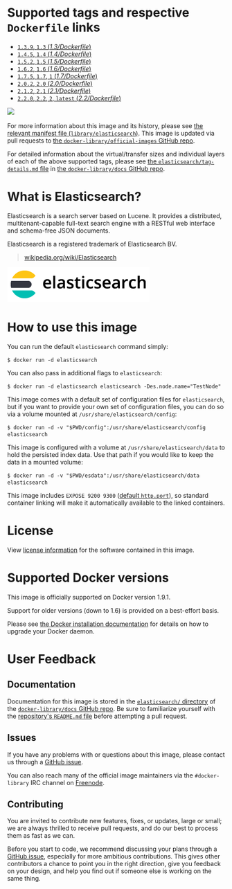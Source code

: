 # Supported tags and respective `Dockerfile` links

-	[`1.3.9`, `1.3` (*1.3/Dockerfile*)](https://github.com/docker-library/elasticsearch/blob/a3f8e658da60bf58e97e18a78d85815a896f9eed/1.3/Dockerfile)
-	[`1.4.5`, `1.4` (*1.4/Dockerfile*)](https://github.com/docker-library/elasticsearch/blob/a3f8e658da60bf58e97e18a78d85815a896f9eed/1.4/Dockerfile)
-	[`1.5.2`, `1.5` (*1.5/Dockerfile*)](https://github.com/docker-library/elasticsearch/blob/a3f8e658da60bf58e97e18a78d85815a896f9eed/1.5/Dockerfile)
-	[`1.6.2`, `1.6` (*1.6/Dockerfile*)](https://github.com/docker-library/elasticsearch/blob/a3f8e658da60bf58e97e18a78d85815a896f9eed/1.6/Dockerfile)
-	[`1.7.5`, `1.7`, `1` (*1.7/Dockerfile*)](https://github.com/docker-library/elasticsearch/blob/bb12cc0808cdcd5c77757b96f8516f2138972728/1.7/Dockerfile)
-	[`2.0.2`, `2.0` (*2.0/Dockerfile*)](https://github.com/docker-library/elasticsearch/blob/a3f8e658da60bf58e97e18a78d85815a896f9eed/2.0/Dockerfile)
-	[`2.1.2`, `2.1` (*2.1/Dockerfile*)](https://github.com/docker-library/elasticsearch/blob/bb12cc0808cdcd5c77757b96f8516f2138972728/2.1/Dockerfile)
-	[`2.2.0`, `2.2`, `2`, `latest` (*2.2/Dockerfile*)](https://github.com/docker-library/elasticsearch/blob/5b2bf54e2c17a8e2e1b062ea0d071eae600bfec2/2.2/Dockerfile)

[![](https://badge.imagelayers.io/elasticsearch:latest.svg)](https://imagelayers.io/?images=elasticsearch:1.3.9,elasticsearch:1.4.5,elasticsearch:1.5.2,elasticsearch:1.6.2,elasticsearch:1.7.5,elasticsearch:2.0.2,elasticsearch:2.1.2,elasticsearch:2.2.0)

For more information about this image and its history, please see [the relevant manifest file (`library/elasticsearch`)](https://github.com/docker-library/official-images/blob/master/library/elasticsearch). This image is updated via pull requests to [the `docker-library/official-images` GitHub repo](https://github.com/docker-library/official-images).

For detailed information about the virtual/transfer sizes and individual layers of each of the above supported tags, please see [the `elasticsearch/tag-details.md` file](https://github.com/docker-library/docs/blob/master/elasticsearch/tag-details.md) in [the `docker-library/docs` GitHub repo](https://github.com/docker-library/docs).

# What is Elasticsearch?

Elasticsearch is a search server based on Lucene. It provides a distributed, multitenant-capable full-text search engine with a RESTful web interface and schema-free JSON documents.

Elasticsearch is a registered trademark of Elasticsearch BV.

> [wikipedia.org/wiki/Elasticsearch](https://en.wikipedia.org/wiki/Elasticsearch)

![logo](https://raw.githubusercontent.com/docker-library/docs/7688e51a41c0c10dca4e6c376be886ce64b9620f/elasticsearch/logo.png)

# How to use this image

You can run the default `elasticsearch` command simply:

```console
$ docker run -d elasticsearch
```

You can also pass in additional flags to `elasticsearch`:

```console
$ docker run -d elasticsearch elasticsearch -Des.node.name="TestNode"
```

This image comes with a default set of configuration files for `elasticsearch`, but if you want to provide your own set of configuration files, you can do so via a volume mounted at `/usr/share/elasticsearch/config`:

```console
$ docker run -d -v "$PWD/config":/usr/share/elasticsearch/config elasticsearch
```

This image is configured with a volume at `/usr/share/elasticsearch/data` to hold the persisted index data. Use that path if you would like to keep the data in a mounted volume:

```console
$ docker run -d -v "$PWD/esdata":/usr/share/elasticsearch/data elasticsearch
```

This image includes `EXPOSE 9200 9300` ([default `http.port`](http://www.elastic.co/guide/en/elasticsearch/reference/1.5/modules-http.html)), so standard container linking will make it automatically available to the linked containers.

# License

View [license information](https://github.com/elasticsearch/elasticsearch/blob/66b5ed86f7adede8102cd4d979b9f4924e5bd837/LICENSE.txt) for the software contained in this image.

# Supported Docker versions

This image is officially supported on Docker version 1.9.1.

Support for older versions (down to 1.6) is provided on a best-effort basis.

Please see [the Docker installation documentation](https://docs.docker.com/installation/) for details on how to upgrade your Docker daemon.

# User Feedback

## Documentation

Documentation for this image is stored in the [`elasticsearch/` directory](https://github.com/docker-library/docs/tree/master/elasticsearch) of the [`docker-library/docs` GitHub repo](https://github.com/docker-library/docs). Be sure to familiarize yourself with the [repository's `README.md` file](https://github.com/docker-library/docs/blob/master/README.md) before attempting a pull request.

## Issues

If you have any problems with or questions about this image, please contact us through a [GitHub issue](https://github.com/docker-library/elasticsearch/issues).

You can also reach many of the official image maintainers via the `#docker-library` IRC channel on [Freenode](https://freenode.net).

## Contributing

You are invited to contribute new features, fixes, or updates, large or small; we are always thrilled to receive pull requests, and do our best to process them as fast as we can.

Before you start to code, we recommend discussing your plans through a [GitHub issue](https://github.com/docker-library/elasticsearch/issues), especially for more ambitious contributions. This gives other contributors a chance to point you in the right direction, give you feedback on your design, and help you find out if someone else is working on the same thing.
